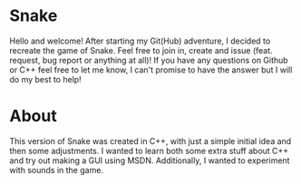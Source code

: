 # Snake
Hello and welcome!
After starting my Git(Hub) adventure, I decided to recreate the game of Snake.
Feel free to join in, create and issue (feat. request, bug report or anything at all)!
If you have any questions on Github or C++ feel free to let me know, I can't promise to have the answer but I will do my best to help!

# About
This version of Snake was created in C++, with just a simple initial idea and then some adjustments.
I wanted to learn both some extra stuff about C++ and try out making a GUI using MSDN.
Additionally, I wanted to experiment with sounds in the game.
